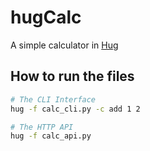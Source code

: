 # hugCalc
A simple calculator in [Hug](http://www.hug.rest)

## How to run the files

```bash
# The CLI Interface
hug -f calc_cli.py -c add 1 2

# The HTTP API
hug -f calc_api.py
